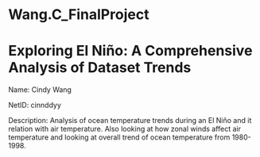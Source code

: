 # Wang.C_FinalProject

# Exploring El Niño: A Comprehensive Analysis of Dataset Trends

Name: Cindy Wang

NetID: cinnddyy

Description: Analysis of ocean temperature trends during an El Niño and it relation with air temperature. Also looking at how zonal winds affect air temperature and looking at overall trend of ocean temperature from 1980-1998.


